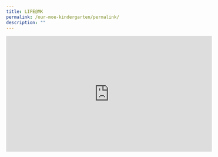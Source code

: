 ```yaml
---
title: LIFE@MK
permalink: /our-moe-kindergarten/permalink/
description: ""
---
```



<iframe width="560" height="315" src="https://www.youtube.com/embed/CX5XjXZqZ48" title="YouTube video player" frameborder="0" allow="accelerometer; autoplay; clipboard-write; encrypted-media; gyroscope; picture-in-picture; web-share" allowfullscreen></iframe>